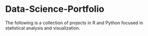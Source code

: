 # Data-Science-Portfolio
The following is a collection of projects in R and Python focused in statistical analysis and visualization.
